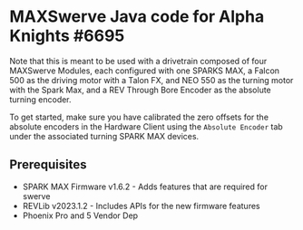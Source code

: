 # MAXSwerve Java code for Alpha Knights #6695
Note that this is meant to be used with a drivetrain composed of four MAXSwerve Modules, each configured with one SPARKS MAX, a Falcon 500 as the driving motor with a Talon FX, and NEO 550 as the turning motor with the Spark Max, and a REV Through Bore Encoder as the absolute turning encoder.

To get started, make sure you have calibrated the zero offsets for the absolute encoders in the Hardware Client using the `Absolute Encoder` tab under the associated turning SPARK MAX devices.

## Prerequisites

* SPARK MAX Firmware v1.6.2 - Adds features that are required for swerve
* REVLib v2023.1.2 - Includes APIs for the new firmware features
* Phoenix Pro and 5 Vendor Dep

